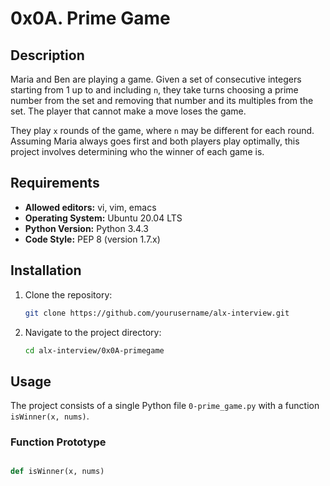 # 0x0A. Prime Game

## Description

Maria and Ben are playing a game. Given a set of consecutive integers starting from 1 up to and including `n`, they take turns choosing a prime number from the set and removing that number and its multiples from the set. The player that cannot make a move loses the game.

They play `x` rounds of the game, where `n` may be different for each round. Assuming Maria always goes first and both players play optimally, this project involves determining who the winner of each game is.

## Requirements

- **Allowed editors:** vi, vim, emacs
- **Operating System:** Ubuntu 20.04 LTS
- **Python Version:** Python 3.4.3
- **Code Style:** PEP 8 (version 1.7.x)

## Installation

1. Clone the repository:
    ```sh
    git clone https://github.com/yourusername/alx-interview.git
    ```

2. Navigate to the project directory:
    ```sh
    cd alx-interview/0x0A-primegame
    ```

## Usage

The project consists of a single Python file `0-prime_game.py` with a function `isWinner(x, nums)`.

### Function Prototype

```python

def isWinner(x, nums)
